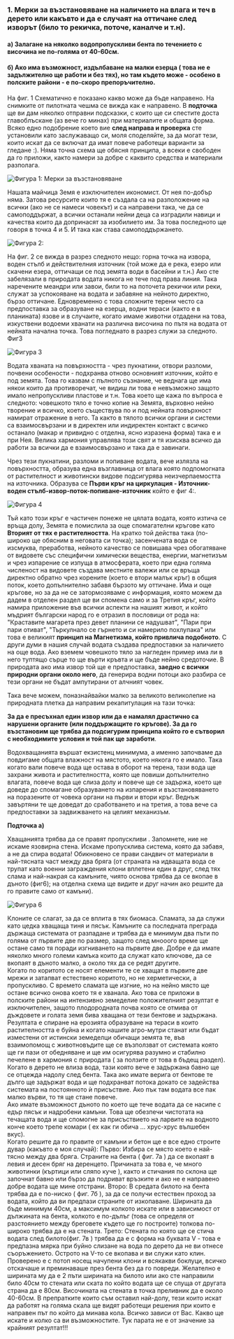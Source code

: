 ### 1. Мерки за възстановяване на наличието на влага и теч в дерето или какъвто и да е случаят на оттичане след изворът (било то рекичка, поточе, каналче и т.н).
#### а) Залагане на няколко водопропускливи бента по течението с височина не по-голяма от 40-60см. 
#### б) Ако има възможност, издълбаване на малки езерца ( това не е задължително ще работи и без тях), но там където може - особено в полските райони - е по-скоро препоръчително.

На фиг. 1 Схематично е показано какво може да бъде направено. На снимките от пилотната чешма се вижда как е направено. В **подточка** ще ви дам няколко отправни подсказки, с които ще си спестите доста главоблъскане (аз вече го минах) при материалите и общата форма. Всяко едно подобрение което вие **след направа и проверка** сте установили като заслужаващо си, моля споделяйте, за да могат тези, които искат да се включат да имат повече работещи варианти за гледане :). Няма точна схема ще обясня принципа, а всеки е свободен да го приложи, както намери за добре с каквито средства и материали разполага.

![Фигура 1: Мерки за възстановяване](https://via.placeholder.com/600x350 "Фигура 1")

Нашата майчица Земя е изключителен икономист. От нея по-добър няма. Затова ресурсите които тя е създала са на разположение на всички (ако не се намеси човекът) и са направени така, че да се самоподдържат, а всички останали нейни деца са изградили навици и качества които да допринасят за изобилието им. За това последното ще говоря в точка 4 и 5. И така как става самоподдържането.

![Фигура 2: ](https://via.placeholder.com/600x350 "Фигура 2")

На фиг. 2 се вижда в разрез следното нещо: горна точка на извора, воден стълб и действителния източник (той може да е река, езеро или скачени езера, оттичащи се под земята води в басейни и т.н.) Ако сте забелязали в природата водата никога не тече под права линия. Така наречените меандри или завои, били то на поточета рекички или реки, служат за успокояване на водата и забавяне на нейното директно, бързо оттичане. Едновременно с това сложните терени често са предпоставка за образуване на езерца, водни тераси (както е в планината) язове и в случаите, когато имаме животни отдадени на това, изкуствени водоеми хванати на различна височина по пътя на водата от нейната начална точка. Това погледнато в разрез служи за следното. Фиг3

![Фигура 3](https://via.placeholder.com/600x350 "Фигура 3")

Водата хваната на повърхността - чрез пукнатини, отвори разломи, почвени особености - подхранва отново основният източник, който е под земята. Това го казвам с пълното съзнание, че веднага ще има някои които да противоречат, че видиш ли това е невъзможно защото имало непропускливи пластове и т.н. Това което ще кажа по въпроса е следното: човешкото тяло е точно копие на Земята, върховно нейно творение и всичко, което съществува по и под нейната повърхност намират отражение в него. Та както в тялото всички органи и системи са взаимосвързани и в директен или индиректен контакт с всичко останало (макар и привидно с отделна, ясно изразена форма) така е и при Нея. Велика хармония управлява този свят и тя изисква всичко да работи за всички да е взаимосвързано и така да е завинаги.

Чрез тези пукнатини, разломи и попиване водата, вече излязла на повърхността, образува една възглавница от влага която подпомогната от растителност и животински видове подсигурява неизчерпаемостта на източника. Образува се **Първи кръг на циркулация - Източник-воден стълб-извор-поток-попиване-източник** който е фиг 4:.

![Фигура 4](https://via.placeholder.com/600x350 "Фигура 4")

Тъй като този кръг е частичен понеже не цялата водата, която изтича се връща долу, Земята е помислила за още спомагателни кръгове като **Вторият от тях е растителността**. На кратко той действа така (по-широко ще обясним в неговата си точка); засенчената вода се изсмуква, преработва, нейното качество се повишава чрез обогатяване от видовете със специфични химически вещества, енергии, магнетизъм и чрез изпарение се изпуща в атмосферата, което при една голяма численост на видовете създава местните валежи или се връща директно обратно чрез корените (което е втори малък кръг) в общия поток, което допълнително забавя бързото му оттичане. Има и още кръгове, но за да не се затормозяваме с информация, която можем да дадем в отделен раздел ще ви спомена само и за Третия кръг, който намира приложение във всички аспекти на нашият живот, и който мъдрият български народ го е отразил в пословици от рода на: "Краставите магарета през девет планини се надушват", "Пари при пари отиват", "Търкулнало се гърнето и си намерило похлупака" или това е великият **принцип на Магнетизма, който привлича подобното**. С други думи в нашия случай водата създава предпоставки за наличието на още вода. Ако вземем човешкото тяло за нагледен пример има ли в него туптящо сърце то ще върти кръвта и ще бъде нейно средоточие. В природата ако има извор той ще е предпоставка, **заедно с всички природни органи около него**, да генерира водни потоци ако разбира се тези органи не бъдат ампутирани от алчният човек. 

Така вече можем, поназнайвайки малко за великото великолепие на природната плетка да направим рекапитулация на тази точка:

**За да е пресъхнал един извор или да е намалял драстично са нарушени органите (или поддържащите го кръгове). За да го възстановим ще трябва да подсигурим принципа който го е сътворил с необходимите условия и той пак ще заработи**. 

Водохващанията вършат екзистенц минимума, а именно започваме да повдигаме общата влажност на мястото, което някога го е имало. Така когато вали повече вода ще остава в оборот на терена, тази вода ще захрани живота и растителността, която ще повиши допълнително влагата, повече вода ще слиза долу и повече ще се задържа, което ще доведе до спомагане образуването на изпарения и възстановяването на поразените от човека органи на първи и втори кръг. Веднъж завъртяни те ще доведат до сработването и на третия, а това вече са предпоставки за задвижването на целият механизъм.   

**Подточка а)**

Хващанията трябва да се правят пропускливи . Запомнете, ние не искаме язовирна стена. Искаме пропусклива система, която да забавя, а не да спира водата! Обикновено се прави сандвич от материали в най-тясната част между два бряга (от страната на идващата вода се трупат като военни заграждения клони вплетени един в друг, след тях слама и най-накрая са камъните, чиято основа трябва да се вкопае в дъното (фиг6); на отделна схема ще видите и друг начин ако решите да го правите само от камъни). 

![Фигура 6](https://via.placeholder.com/600x350 "Фигура 6")

Клоните се слагат, за да се вплита в тях биомаса. 
Сламата, за да служи като цедка хващаща тиня и пясък. 
Камъните са последната преграда държаща системата от разпадане и трябва да е минимум два пъти по голяма от първите две по размер, защото след мнооого време ще остане само тя поради изгниването на първите две. Добре е да имате няколко много големи камъка които да служат като ключове, да се вкопаят в дъното малко, а около тях да се редят другите.  
      Когато по коритото се носят елементи те се хващат в първите две мрежи и затапват естествено  коритото, но не херметически, а пропускливо. С времето сламата ще изгние, но на нейно място ще остане всичко онова което тя е хванала. Ако това се приложи в полските райони на интензивно земеделие положителният резултат е изключителен, защото плодородната почва която се отмива от дъждовете и голата земя бива хващана от тези бентове и задържана. Резултата е спиране на ерозията образуване на тераси в които растителността е буйна и когато нашите агро-мутри станат или бъдат изместени от истински земеделци обичащи земята те, във взаимопомощ с животновъдите ще се възползват от системата която ще ги пази от обедняване и ще им осигурява разумно и стабилно печелене в хармония с природата ( за ползите от това в бъдещ раздел).
    Когато в дерето не влиза вода, тази която вече е задържана бавно ще се отцежда надолу след бента. Така ако имате верига от бентове те дълго ще задържат вода и ще подхранват потока докато се задейства системата на постоянното ѝ присъствие. Ако пък там водата все пак малко върви, то тя ще стане повече.   
    Ако имате възможност дъното по което ще тече водата да се насипе с едър пясък и надробени камъни. Това ще обезпечи чистотата на течащата вода и ще спомогне за присъствието на ларвите на водното конче което трепе комари ( ех как ги обича ... хрус-хрус вълшебен вкус).   
    Когато решите да го правите от камъни и бетон ще е все едно строите дувар (какъвто е моя случай):
         Първо:
              Избира се място което е най-тясно между два бряга. Страните на бента ( фиг. 7а ) да се вкопаят в левия и десен бряг на деренцето. Причината за това е, че много животинки (къртици или сляпо куче ), както и стичания по склона ще започнат бавно или бързо да подриват връзките и ако не е направено добре водата ще мине отстрани.
         Второ:
              В средата билото на бента трябва да е по-ниско ( фиг. 7б ), за да се получи естествен проход за водата, който да ви предпази страните от изкопаване. Ширината да бъде минимум 40см, а максимум колкото искате или в зависимост от дължината на бента, колкото е по-дълъг (това се определя от разстоянието между бреговете където ще го построите) толкова по-широко трябва да е на стената. 
         Трето: Стената по която ще се стича водата след билото(фиг. 7в ) трябва да е с форма на буквата V - това е предпазна мярка при буйно слизане на вода по дерето да не ви отнесе съоръжението. Острото на V-то се вкопава и ви служи като клин. Проверено е с потоп носещ начупени клони и всякакви боклуци, всичко отскачаше и преминаваше през бента без да го повреди. Желателно е ширината му да е 2 пъти ширината на билото или ако сте направили било 40см то стената или ската по който водата ще се спуща от другата страна да е 80см.
    Височината на стената в точка преливник да е около 40-60см.  В препратките които съм оставил най-долу, тези които искат да работят на голяма скала ще видят работещи решения при които е направен път по който да минава кола. Всичко зависи от Вас. Какво ще искате и колко са ви възможностите. Тук парата не е от значение за крайният резултат!!!  

